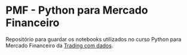 # PMF - Python para Mercado Financeiro

Repositório para guardar os notebooks utilizados no curso Python para Mercado Financeiro da [Trading com dados](https://www.tradingcomdados.com.br/).
